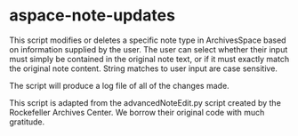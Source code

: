 # aspace-note-updates
This script modifies or deletes a specific note type in ArchivesSpace based on information supplied by the user. The user can select whether their input must simply be contained in the original note text, or if it must exactly match the original note content. String matches to user input are case sensitive.

The script will produce a log file of all of the changes made.

This script is adapted from the advancedNoteEdit.py script created by the Rockefeller Archives Center. We borrow their original code with much gratitude.
